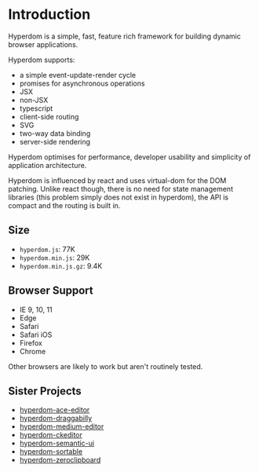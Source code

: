 # Introduction

Hyperdom is a simple, fast, feature rich framework for building dynamic browser applications.

Hyperdom supports:
 - a simple event-update-render cycle
 - promises for asynchronous operations
 - JSX
 - non-JSX
 - typescript
 - client-side routing
 - SVG
 - two-way data binding
 - server-side rendering

Hyperdom optimises for performance, developer usability and simplicity of application architecture.

Hyperdom is influenced by react and uses virtual-dom for the DOM patching. Unlike react though, there is no need for state management libraries (this problem simply does not exist in hyperdom), the API is compact and the routing is built in.

## Size

* `hyperdom.js`: 77K
* `hyperdom.min.js`: 29K
* `hyperdom.min.js.gz`: 9.4K

## Browser Support

* IE 9, 10, 11
* Edge
* Safari
* Safari iOS
* Firefox
* Chrome

Other browsers are likely to work but aren't routinely tested.

## Sister Projects

* [hyperdom-ace-editor](https://github.com/featurist/hyperdom-ace-editor)
* [hyperdom-draggabilly](https://github.com/featurist/hyperdom-draggabilly)
* [hyperdom-medium-editor](https://github.com/featurist/hyperdom-medium-editor)
* [hyperdom-ckeditor](https://github.com/featurist/hyperdom-ckeditor)
* [hyperdom-semantic-ui](https://github.com/featurist/hyperdom-semantic-ui)
* [hyperdom-sortable](https://github.com/featurist/hyperdom-sortable)
* [hyperdom-zeroclipboard](https://github.com/featurist/hyperdom-zeroclipboard)
